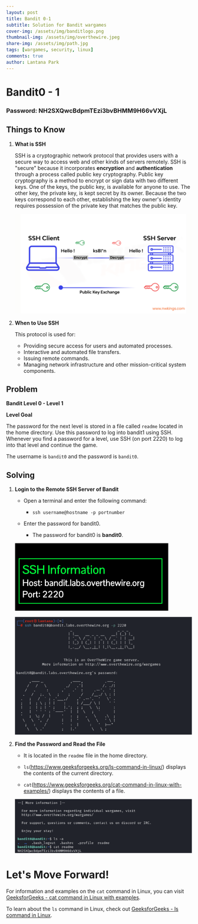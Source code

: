 ```yaml
---
layout: post
title: Bandit 0-1
subtitle: Solution for Bandit wargames
cover-img: /assets/img/banditlogo.png
thumbnail-img: /assets/img/overthewire.jpeg
share-img: /assets/img/path.jpg
tags: [wargames, security, linux]
comments: true
author: Lantana Park
---
```


# Bandit0 - 1


### Password: NH2SXQwcBdpmTEzi3bvBHMM9H66vVXjL


## Things to Know


1. **What is SSH**

   SSH is a cryptographic network protocol that provides users with a secure way to access web and other kinds of servers remotely. SSH is "secure" because it incorporates **encryption** and **authentication** through a process called public key cryptography. Public key cryptography is a method to encrypt or sign data with two different keys. One of the keys, the public key, is available for anyone to use. The other key, the private key, is kept secret by its owner. Because the two keys correspond to each other, establishing the key owner's identity requires possession of the private key that matches the public key.

   ![Network Components](/assets/img/bandit0-1/Network-Components-54-min-1024x576.png)


2. **When to Use SSH**

   This protocol is used for:

   - Providing secure access for users and automated processes.
   - Interactive and automated file transfers.
   - Issuing remote commands.
   - Managing network infrastructure and other mission-critical system components.


## Problem


**Bandit Level 0 - Level 1**


**Level Goal**


The password for the next level is stored in a file called `readme` located in the home directory. Use this password to log into bandit1 using SSH. Whenever you find a password for a level, use SSH (on port 2220) to log into that level and continue the game.


The username is `bandit0` and the password is `bandit0`.


## Solving


1. **Login to the Remote SSH Server of Bandit**


   - Open a terminal and enter the following command:
     - `ssh username@hostname -p portnumber`

   - Enter the password for bandit0.
     - The password for bandit0 is **bandit0**.

   ![SSH Login Prompt](/assets/img/bandit0-1/Screenshot%202024-02-12%20at%2010.11.41.png)

   ![SSH Login Successful](/assets/img/bandit0-1/Screenshot%202024-02-12%20at%2009.38.59.png)

2. **Find the Password and Read the File**

   - It is located in the `readme` file in the home directory.

   - `ls`(https://www.geeksforgeeks.org/ls-command-in-linux/) displays the contents of the current directory.

   - `cat`(https://www.geeksforgeeks.org/cat-command-in-linux-with-examples/) displays the contents of a file.

   ![Read File Contents](/assets/img/bandit0-1/Screenshot%202024-02-12%20at%2009.40.22.png)



# Let's Move Forward!



For information and examples on the `cat` command in Linux, you can visit [GeeksforGeeks - cat command in Linux with examples](https://www.geeksforgeeks.org/cat-command-in-linux-with-examples/).

To learn about the `ls` command in Linux, check out [GeeksforGeeks - ls command in Linux](https://www.geeksforgeeks.org/ls-command-in-linux/).